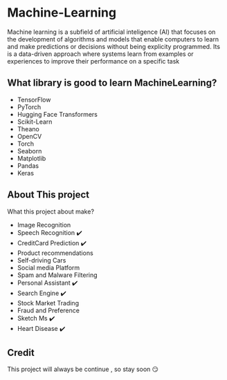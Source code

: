 # Machine-Learning
Machine learning is a subfield of artificial inteligence (AI) that focuses on the development of algorithms and models that enable computers to learn and make predictions or decisions without being explicity programmed. Its is a data-driven approach where systems learn from examples or experiences to improve their performance on a specific task

## What library is good to learn MachineLearning?
- TensorFlow
- PyTorch
- Hugging Face Transformers
- Scikit-Learn
- Theano
- OpenCV
- Torch
- Seaborn
- Matplotlib
- Pandas
- Keras

## About This project
What this project about make?
- Image Recognition
- Speech Recognition ✔️
- CreditCard Prediction ✔️
- Product recommendations
- Self-driving Cars
- Social media Platform
- Spam and Malware Filtering
- Personal Assistant ✔️
- Search Engine ✔️
- Stock Market Trading
- Fraud and Preference
- Sketch Ms ✔️
- Heart Disease ✔️
## Credit
This project will always be continue , so stay soon 😏

